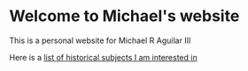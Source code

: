 # Welcome to Michael's website
This is a personal website for Michael R Aguilar III

Here is a [list of historical subjects I am interested in](https://aquilare.github.io/myhistoricalinterests/)
